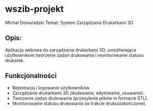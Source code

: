 # wszib-projekt
Michał Domaradzki
Temat: System Zarządzania Drukarkami 3D
## Opis:
Aplikacja webowa do zarządzania drukarkami 3D, umożliwiająca użytkownikom tworzenie zadań drukowania i monitorowanie statusu drukarek.
## Funkcjonalności
- Rejestracja i logowanie użytkowników.
- Zarządzanie drukarkami 3D (dodawanie, edytowanie, usuwanie).
- Tworzenie zadań drukowania (przesyłanie plików w formacie STL).
- Monitorowanie statusu drukowania (w trakcie druku/zakończone).
